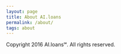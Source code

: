 ```yaml
---
layout: page
title: About AI.loans
permalink: /about/
tags: about
---
```


Copyright 2016 AI.loans℠. All rights reserved.
